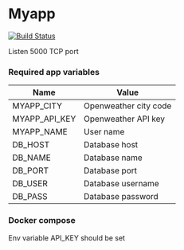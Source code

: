 # Myapp

[![Build Status](https://app.travis-ci.com/Vasiliy77745/aavdockerhw1.svg?branch=main)](https://app.travis-ci.com/Vasiliy77745/aavdockerhw1)


Listen 5000 TCP port

### Required app variables

| Name | Value |
| ------ | ------ |
|MYAPP_CITY|Openweather city code|
|MYAPP_API_KEY|Openweather API key|
|MYAPP_NAME|User name|
|DB_HOST|Database host|
|DB_NAME|Database name|
|DB_PORT|Database port|
|DB_USER|Database username|
|DB_PASS|Database password|

### Docker compose

Env variable API_KEY should be set
